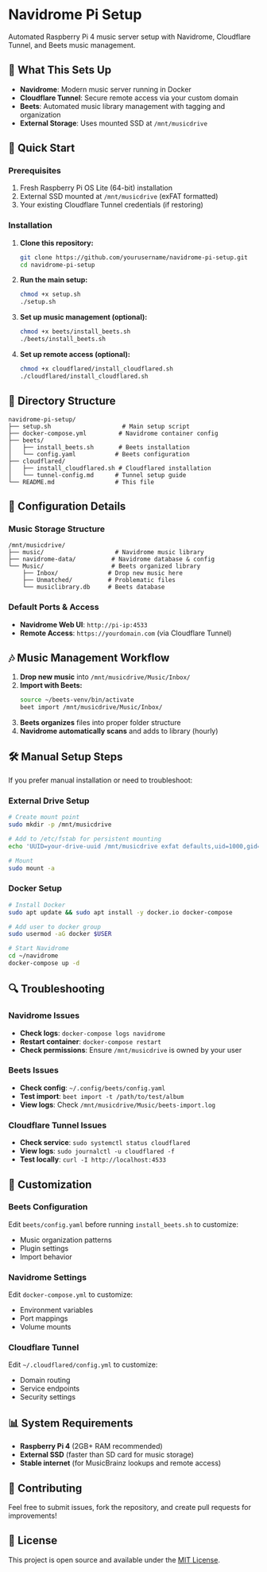# Navidrome Pi Setup

Automated Raspberry Pi 4 music server setup with Navidrome, Cloudflare Tunnel, and Beets music management.

## 🎵 What This Sets Up

- **Navidrome**: Modern music server running in Docker
- **Cloudflare Tunnel**: Secure remote access via your custom domain
- **Beets**: Automated music library management with tagging and organization
- **External Storage**: Uses mounted SSD at `/mnt/musicdrive`

## 🚀 Quick Start

### Prerequisites

1. Fresh Raspberry Pi OS Lite (64-bit) installation
2. External SSD mounted at `/mnt/musicdrive` (exFAT formatted)
3. Your existing Cloudflare Tunnel credentials (if restoring)

### Installation

1. **Clone this repository:**
   ```bash
   git clone https://github.com/yourusername/navidrome-pi-setup.git
   cd navidrome-pi-setup
   ```

2. **Run the main setup:**
   ```bash
   chmod +x setup.sh
   ./setup.sh
   ```

3. **Set up music management (optional):**
   ```bash
   chmod +x beets/install_beets.sh
   ./beets/install_beets.sh
   ```

4. **Set up remote access (optional):**
   ```bash
   chmod +x cloudflared/install_cloudflared.sh
   ./cloudflared/install_cloudflared.sh
   ```

## 📁 Directory Structure

```
navidrome-pi-setup/
├── setup.sh                    # Main setup script
├── docker-compose.yml         # Navidrome container config
├── beets/
│   ├── install_beets.sh       # Beets installation
│   └── config.yaml           # Beets configuration
├── cloudflared/
│   ├── install_cloudflared.sh # Cloudflared installation
│   └── tunnel-config.md      # Tunnel setup guide
└── README.md                 # This file
```

## 🔧 Configuration Details

### Music Storage Structure
```
/mnt/musicdrive/
├── music/                    # Navidrome music library
├── navidrome-data/          # Navidrome database & config
└── Music/                   # Beets organized library
    ├── Inbox/              # Drop new music here
    ├── Unmatched/          # Problematic files
    └── musiclibrary.db     # Beets database
```

### Default Ports & Access
- **Navidrome Web UI**: `http://pi-ip:4533`
- **Remote Access**: `https://yourdomain.com` (via Cloudflare Tunnel)

## 🎶 Music Management Workflow

1. **Drop new music** into `/mnt/musicdrive/Music/Inbox/`
2. **Import with Beets:**
   ```bash
   source ~/beets-venv/bin/activate
   beet import /mnt/musicdrive/Music/Inbox/
   ```
3. **Beets organizes** files into proper folder structure
4. **Navidrome automatically scans** and adds to library (hourly)

## 🛠️ Manual Setup Steps

If you prefer manual installation or need to troubleshoot:

### External Drive Setup
```bash
# Create mount point
sudo mkdir -p /mnt/musicdrive

# Add to /etc/fstab for persistent mounting
echo 'UUID=your-drive-uuid /mnt/musicdrive exfat defaults,uid=1000,gid=1000 0 0' | sudo tee -a /etc/fstab

# Mount
sudo mount -a
```

### Docker Setup
```bash
# Install Docker
sudo apt update && sudo apt install -y docker.io docker-compose

# Add user to docker group
sudo usermod -aG docker $USER

# Start Navidrome
cd ~/navidrome
docker-compose up -d
```

## 🔍 Troubleshooting

### Navidrome Issues
- **Check logs**: `docker-compose logs navidrome`
- **Restart container**: `docker-compose restart`
- **Check permissions**: Ensure `/mnt/musicdrive` is owned by your user

### Beets Issues
- **Check config**: `~/.config/beets/config.yaml`
- **Test import**: `beet import -t /path/to/test/album`
- **View logs**: Check `/mnt/musicdrive/Music/beets-import.log`

### Cloudflare Tunnel Issues
- **Check service**: `sudo systemctl status cloudflared`
- **View logs**: `sudo journalctl -u cloudflared -f`
- **Test locally**: `curl -I http://localhost:4533`

## 🔧 Customization

### Beets Configuration
Edit `beets/config.yaml` before running `install_beets.sh` to customize:
- Music organization patterns
- Plugin settings
- Import behavior

### Navidrome Settings
Edit `docker-compose.yml` to customize:
- Environment variables
- Port mappings
- Volume mounts

### Cloudflare Tunnel
Edit `~/.cloudflared/config.yml` to customize:
- Domain routing
- Service endpoints
- Security settings

## 📊 System Requirements

- **Raspberry Pi 4** (2GB+ RAM recommended)
- **External SSD** (faster than SD card for music storage)
- **Stable internet** (for MusicBrainz lookups and remote access)

## 🤝 Contributing

Feel free to submit issues, fork the repository, and create pull requests for improvements!

## 📝 License

This project is open source and available under the [MIT License](LICENSE).
